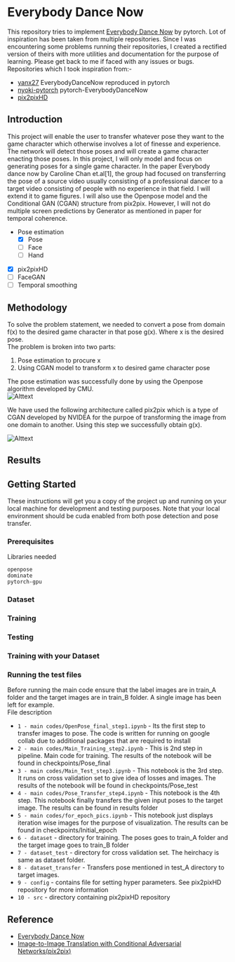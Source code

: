 # Everybody Dance Now
This repository tries to implement [Everybody Dance Now](https://arxiv.org/abs/1808.07371) by pytorch.
Lot of inspiration has been taken from multiple repositories. Since I was encountering some problems running their repositories, I created a rectified version of theirs with more utilities and documentation for the purpose of learning. Please get back to me if faced with any issues or bugs.  
Repositories which I took inspiration from:-   
- [yanx27](https://github.com/CUHKSZ-TQL/EverybodyDanceNow_reproduce_pytorch) EverybodyDanceNow reproduced in pytorch
- [nyoki-pytorch](https://github.com/nyoki-mtl/pytorch-EverybodyDanceNow) pytorch-EverybodyDanceNow
- [pix2pixHD](https://github.com/NVIDIA/pix2pixHD)

## Introduction
This project will enable the user to transfer whatever pose they want to the game character which otherwise involves a lot of finesse and experience. The network will detect those poses and will create a game character enacting those poses. In this project, I will only model and focus on generating poses for a single game character. In the paper Everybody dance now by Caroline Chan et.al[1], the group had focused on transferring the pose of a source video usually consisting of a professional dancer to a target video consisting of people with no experience in that field. I will extend it to game figures. I will also use the Openpose model and the Conditional GAN (CGAN) structure from pix2pix. However, I will not do multiple screen predictions by Generator as mentioned in paper for temporal coherence.

- Pose estimation
    - [x] Pose
    - [ ] Face
    - [ ] Hand
- [x] pix2pixHD
- [ ] FaceGAN
- [ ] Temporal smoothing

## Methodology
To solve the problem statement, we needed to convert a pose from domain f(x) to the desired game character in that pose g(x). Where x is the desired pose.  
The problem is broken into two parts:  
1. Pose estimation to procure x
2. Using CGAN model to transform x to desired game character pose

The pose estimation was successfully done by using the Openpose algorithm developed by CMU.  
![Alttext](https://raw.github.com/Vishwesh4/Everybody-dance-now/master/images/img1.png)

We have used the following architecture called pix2pix which is a type of CGAN developed by NVIDEA for the purpoe of transforming the image from one domain to another. Using this step we successfully obtain g(x).  

![Alttext](https://raw.github.com/Vishwesh4/Everybody-dance-now/master/images/img2.png)

## Results


## Getting Started

These instructions will get you a copy of the project up and running on your local machine for development and testing purposes. Note that your local environment should be cuda enabled from both pose detection and pose transfer.

### Prerequisites

Libraries needed

```
openpose
dominate
pytorch-gpu
```

### Dataset
### Training
### Testing
### Training with your Dataset
### Running the test files
Before running the main code ensure that the label images are in train_A folder and the target images are in train_B folder. A single image has been left for example.  
File description
* `1 - main codes/OpenPose_final_step1.ipynb` - Its the first step to transfer images to pose. The code is written for running on google collab due to additional packages that are required to install
* `2 - main codes/Main_Training_step2.ipynb` - This is 2nd step in pipeline. Main code for training. The results of the notebook will be found in checkpoints/Pose_final
* `3 - main codes/Main_Test_step3.ipynb` - This notebook is the 3rd step. It runs on cross validation set to give idea of losses and images. The results of the notebook will be found in checkpoints/Pose_test
* `4 - main codes/Pose_Transfer_step4.ipynb` - This notebook is the 4th step. This notebook finally transfers the given input poses to the target image. The results can be found in results folder
* `5 - main codes/for_epoch_pics.ipynb` - This notebook just displays iteration wise images for the purpose of visualization. The results can be found in checkpoints/Initial_epoch
* `6 - dataset` - directory for training. The poses goes to train_A folder and the target image goes to train_B folder
* `7 - dataset_test` - directory for cross validation set. The heirchacy is same as dataset folder.
* `8 - dataset_transfer` - Transfers pose mentioned in test_A directory to target images.
* `9 - config` - contains file for setting hyper parameters. See pix2pixHD repository for more information
* `10 - src` - directory containing pix2pixHD repository

## Reference
- [Everybody Dance Now](https://arxiv.org/abs/1808.07371 )
- [Image-to-Image Translation with Conditional Adversarial Networks(pix2pix)](https://arxiv.org/pdf/1611.07004.pdf)
